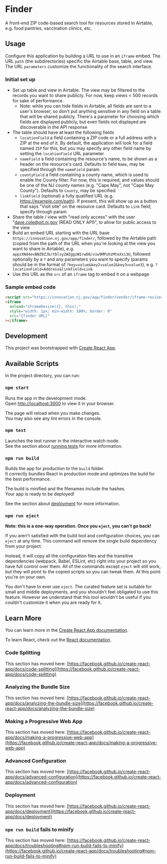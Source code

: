 # Finder

A front-end ZIP code-based search tool for resources stored in Airtable, e.g. food pantries, vaccination clinics, etc.

## Usage

Configure this application by building a URL to use in an `iframe` embed. The URL `path` (the subdirectories) specific the Airtable base, table, and view. The URL `parameters` customize the functionality of the search interface.

### Initial set up

- Set up table and view in Airtable. The view may be filtered to the records you want to share publicly. For now, keep views < 500 records for sake of performance.
  - Note: while you can hide fields in Airtable, all fields are sent to a user's browser, so don't put anything sensitive in any field on a table that will be shared publicly. There's a parameter for choosing which fields are displayed publicly, but even fields not displayed are discoverable in the API response
- The table should have at least the following fields
  - `locationField` a field containing a ZIP code or a full address with a ZIP at the end of it. By default, the application will look for a field named `ZIP` for this, but you may specify any other field name by setting the `locationField` URL parameter
  - `nameField` a field containing the resource's name, to be shown as a header on the resource's card. Defaults to field `Name`, may be specified through the `nameField` param
  - `countyField` a field containing a county name, which is used to enable the County filter. For now, this is required, and values should be one of the NJ county names (e.g. "Cape May", not "Cape May County"). Defaults to `County`, may be specified
  - `linkField` (optional) a fully qualified URL (e.g. https://example.com/path). If present, this will show up as a button that says "Visit site" on the resource card. Defaults to `Link` field; specify through param
- Share the table / view with "read only access" with the user "dave.cole@oit.nj.gov (READ ONLY API)", to allow for public access to the view
- Build an embed URL starting with the URL base `https://innovation.nj.gov/app/finder/`, followed by the Airtable path (copied from the path of the URL when you're looking at the view you want to share in Airtable), e.g. `appzXNd4ovBNZ0ZJb/tblsy2WZggzW1rwD8/viw9MPuhzMteXxi3U`, followed optionally by a `?` and any parameters you want to specify (params should be in the format of `?key=value&key2=value2&key3=value3`), e.g. `?locationField=Address&linkField=Link`
- Use this URL as the `src` of an `iframe` tag to embed it on a webpage

### Sample embed code

```html
<script src="https://innovation.nj.gov/app/finder/vendor/iframe-resizer/iframeResizer.min.js"></script>
<iframe
  onload="iFrameResize({}, this);"
  style="width: 1px; min-width: 100%; border: 0"
  src="{finder URL}"
></iframe>
```

## Development

This project was bootstrapped with [Create React App](https://github.com/facebook/create-react-app).

## Available Scripts

In the project directory, you can run:

### `npm start`

Runs the app in the development mode.\
Open [http://localhost:3000](http://localhost:3000) to view it in your browser.

The page will reload when you make changes.\
You may also see any lint errors in the console.

### `npm test`

Launches the test runner in the interactive watch mode.\
See the section about [running tests](https://facebook.github.io/create-react-app/docs/running-tests) for more information.

### `npm run build`

Builds the app for production to the `build` folder.\
It correctly bundles React in production mode and optimizes the build for the best performance.

The build is minified and the filenames include the hashes.\
Your app is ready to be deployed!

See the section about [deployment](https://facebook.github.io/create-react-app/docs/deployment) for more information.

### `npm run eject`

**Note: this is a one-way operation. Once you `eject`, you can't go back!**

If you aren't satisfied with the build tool and configuration choices, you can `eject` at any time. This command will remove the single build dependency from your project.

Instead, it will copy all the configuration files and the transitive dependencies (webpack, Babel, ESLint, etc) right into your project so you have full control over them. All of the commands except `eject` will still work, but they will point to the copied scripts so you can tweak them. At this point you're on your own.

You don't have to ever use `eject`. The curated feature set is suitable for small and middle deployments, and you shouldn't feel obligated to use this feature. However we understand that this tool wouldn't be useful if you couldn't customize it when you are ready for it.

## Learn More

You can learn more in the [Create React App documentation](https://facebook.github.io/create-react-app/docs/getting-started).

To learn React, check out the [React documentation](https://reactjs.org/).

### Code Splitting

This section has moved here: [https://facebook.github.io/create-react-app/docs/code-splitting](https://facebook.github.io/create-react-app/docs/code-splitting)

### Analyzing the Bundle Size

This section has moved here: [https://facebook.github.io/create-react-app/docs/analyzing-the-bundle-size](https://facebook.github.io/create-react-app/docs/analyzing-the-bundle-size)

### Making a Progressive Web App

This section has moved here: [https://facebook.github.io/create-react-app/docs/making-a-progressive-web-app](https://facebook.github.io/create-react-app/docs/making-a-progressive-web-app)

### Advanced Configuration

This section has moved here: [https://facebook.github.io/create-react-app/docs/advanced-configuration](https://facebook.github.io/create-react-app/docs/advanced-configuration)

### Deployment

This section has moved here: [https://facebook.github.io/create-react-app/docs/deployment](https://facebook.github.io/create-react-app/docs/deployment)

### `npm run build` fails to minify

This section has moved here: [https://facebook.github.io/create-react-app/docs/troubleshooting#npm-run-build-fails-to-minify](https://facebook.github.io/create-react-app/docs/troubleshooting#npm-run-build-fails-to-minify)
